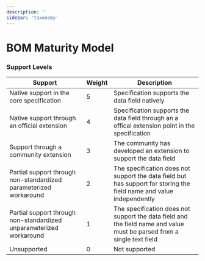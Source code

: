 ```yaml
---
description: ''
sidebar: 'taxonomy'
---
```


# BOM Maturity Model

### Support Levels



| Support                                                             | Weight | Description                                                                                                            |
|---------------------------------------------------------------------|--------|------------------------------------------------------------------------------------------------------------------------|
| Native support in the core specification                            | 5      | Specification supports the data field natively                                                                         |
| Native support through an official extension                        | 4      | Specification supports the data field through an a offical extension point in the specification                        |
| Support through a community extension                               | 3      | The community has developed an extension to support the data field                                                     |
| Partial support through non-standardized parameterized workaround   | 2      | The specification does not support the data field but has support for storing the field name and value independently   |
| Partial support through non-standardized unparameterized workaround | 1      | The specification does not support the data field and the field name and value must be parsed from a single text field | 
| Unsupported                                                         | 0      | Not supported                                                                                                          |
